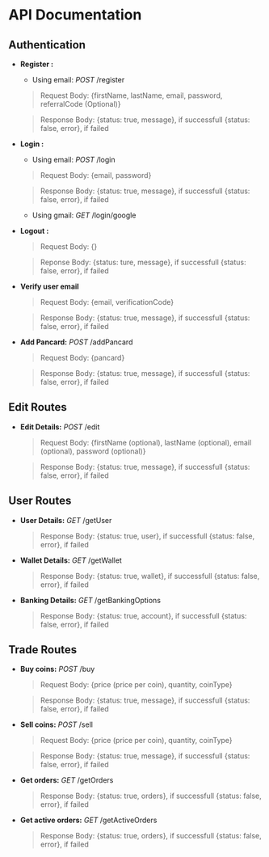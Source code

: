 # API Documentation

## Authentication

- **Register :** 

    - Using email: _POST_ /register
    > Request Body: {firstName, lastName, email, password, referralCode (Optional)}

    > Response Body: {status: true, message}, if successfull {status: false, error}, if failed 

- **Login :**

    - Using email: _POST_ /login
    > Request Body: {email, password}

    > Response Body: {status: true, message}, if successfull {status: false, error}, if failed



    - Using gmail: _GET_ /login/google

- **Logout :**

    > Request Body: {}

    > Reponse Body: {status: ture, message}, if successfull {status: false, error}, if failed

- **Verify user email**

    > Request Body: {email, verificationCode}

    > Response Body: {status: true, message}, if successfull {status: false, error}, if failed

- **Add Pancard:** _POST_ /addPancard
    > Request Body: {pancard}

    > Response Body: {status: true, message}, if successfull {status: false, error}, if failed

## Edit Routes

- **Edit Details:** _POST_ /edit
    > Request Body: {firstName (optional), lastName (optional), email (optional), password (optional)}

    > Response Body: {status: true, message}, if successfull {status: false, error}, if failed

## User Routes

- **User Details:** _GET_ /getUser
    > Response Body: {status: true, user}, if successfull {status: false, error}, if failed

- **Wallet Details:** _GET_ /getWallet
    > Response Body: {status: true, wallet}, if successfull {status: false, error}, if failed

- **Banking Details:** _GET_ /getBankingOptions
    > Response Body: {status: true, account}, if successfull {status: false, error}, if failed

## Trade Routes

- **Buy coins:** _POST_ /buy
    > Request Body: {price (price per coin), quantity, coinType}

    > Response Body: {status: true, message}, if successfull {status: false, error}, if failed

- **Sell coins:** _POST_ /sell
    > Request Body: {price (price per coin), quantity, coinType}

    > Response Body: {status: true, message}, if successfull {status: false, error}, if failed

- **Get orders:** _GET_ /getOrders
    > Response Body: {status: true, orders}, if successfull {status: false, error}, if failed

- **Get active orders:** _GET_ /getActiveOrders
    > Response Body: {status: true, orders}, if successfull {status: false, error}, if failed

